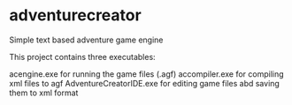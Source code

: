 # adventurecreator

Simple text based adventure game engine

This project contains three executables: 

acengine.exe for running the game files (.agf)
accompiler.exe for compiling xml files to agf
AdventureCreatorIDE.exe for editing game files abd saving them to xml format
